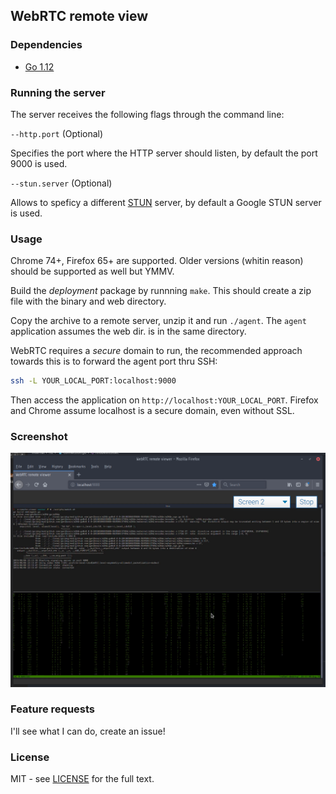 ## WebRTC remote view

### Dependencies

- [Go 1.12](https://golang.org/doc/install)

### Running the server

The server receives the following flags through the command line:

`--http.port` (Optional) 

Specifies the port where the HTTP server should listen, by default the port 9000 is used.

`--stun.server` (Optional)

Allows to speficy a different [STUN](https://es.wikipedia.org/wiki/STUN) server, by default a Google STUN server is used.

### Usage

Chrome 74+, Firefox 65+ are supported. Older versions (whitin reason) should be supported as well but YMMV.

Build the _deployment_ package by runnning `make`. This should create a zip file with the 
binary and web directory.

Copy the archive to a remote server, unzip it and run `./agent`. The `agent` application assumes the web dir. is in the same directory. 

WebRTC requires a _secure_ domain to run, the recommended approach towards this is to forward the agent port thru SSH:

```bash
ssh -L YOUR_LOCAL_PORT:localhost:9000 
```

Then access the application on `http://localhost:YOUR_LOCAL_PORT`. Firefox and Chrome 
assume localhost is a secure domain, even without SSL. 

### Screenshot

![Demo screenshot](screenshot.png)

### Feature requests

I'll see what I can do, create an issue!

### License

MIT - see [LICENSE](LICENSE) for the full text.